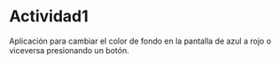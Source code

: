 # Actividad1
Aplicación para cambiar el color de fondo en la pantalla de azul a rojo o viceversa presionando un botón.
